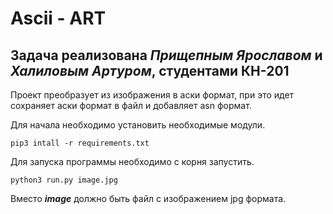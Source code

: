 # Ascii - ART
## Задача реализована ___Прищепным Ярославом___ и ___Халиловым Артуром___, студентами КН-201

Проект преобразует из изображения в аски формат, при это идет сохраняет аски формат в файл и добавляет asn формат.

Для начала необходимо установить необходимые модули.
```
pip3 intall -r requirements.txt
```

Для запуска программы необходимо с корня запустить.
```
python3 run.py image.jpg
```

Вместо ___image___ должно быть файл с изображением jpg формата.
